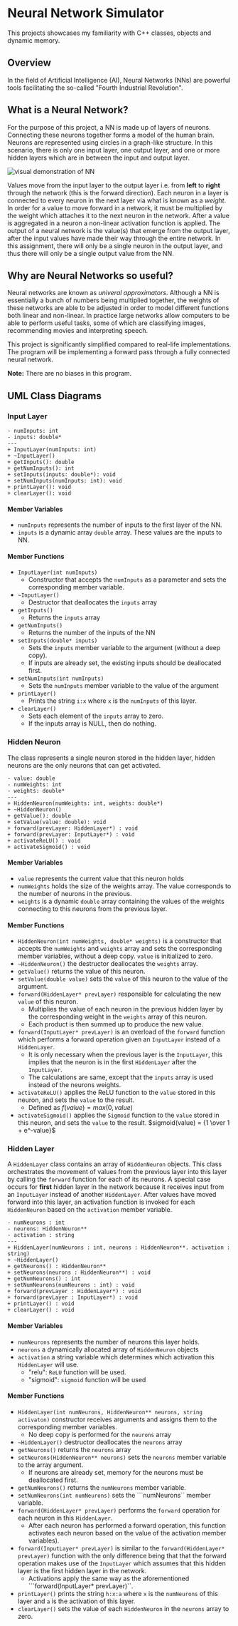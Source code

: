 # Neural Network Simulator

This projects showcases my familiarity with C++ classes, objects and dynamic memory.

## Overview

In the field of Artificial Intelligence (AI), Neural Networks (NNs) are powerful tools facilitating the so-called "Fourth Industrial Revolution".

## What is a Neural Network?

For the purpose of this project, a NN is made up of layers of neurons. Connecting these neurons together forms a model of the human brain. Neurons are represented using circles in a graph-like structure. In this scenario, there is only one input layer, one output layer, and one or more hidden layers which are in between the input and output layer.

![visual demonstration of NN](https://www.tibco.com/sites/tibco/files/media_entity/2021-05/neutral-network-diagram.svg)

Values move from the input layer to the output layer i.e. from **left** to **right** through the network (this is the forward direction). Each neuron in a layer is connected to every neuron in the next layer via what is known as a *weight*. In order for a value to move forward in a network, it must be multiplied by the weight which attaches it to the next neuron in the network. After a value is aggregated in a neuron a non-linear activation function is applied. The output of a neural network is the value(s) that emerge from the output layer, after the input values have made their way through the entire network. In this assignment, there will only be a single neuron in the output layer, and thus there will only be a single output value from the NN.

## Why are Neural Networks so useful?

Neural networks are known as *univeral approximators*. Although a NN is essentially a bunch of numbers being multiplied together, the weights of these networks are able to be adjusted in order to model different functions both linear and non-linear. In practice large networks allow computers to be able to perform useful tasks, some of which are classifying images, recommending movies and interpreting speech.

This project is significantly simplified compared to real-life implementations. The program will be implementing a forward pass through a fully connected neural network.

**Note:** There are no biases in this program.

## UML Class Diagrams

### Input Layer

```
- numInputs: int
- inputs: double*
---
+ InputLayer(numInputs: int)
+ ~InputLayer()
+ getInputs(): double
+ getNumInputs(): int
+ setInputs(inputs: double*): void
+ setNumInputs(numInputs: int): void
+ printLayer(): void
+ clearLayer(): void
```

#### Member Variables

- ```numInputs``` represents the number of inputs to the first layer of the NN.
- ```inputs``` is a dynamic array ```double``` array. These values are the inputs to NN. 

#### Member Functions

- ```InputLayer(int numInputs)```
    - Constructor that accepts the ```numInputs``` as a parameter and sets the corresponding member variable.
- ```~InputLayer()```
    - Destructor that deallocates the ```inputs``` array
- ```getInputs()```
    - Returns the ```inputs``` array
- ```getNumInputs()```
    - Returns the number of the inputs of the NN
- ```setInputs(double* inputs)```
    - Sets the ```inputs``` member variable to the argument (without a deep copy).
    - If inputs are already set, the existing inputs should be deallocated first.
- ```setNumInputs(int numInputs)```
    - Sets the ```numInputs``` member variable to the value of the argument
- ```printLayer()```
    - Prints the string ```i:x``` where ```x``` is the ```numInputs``` of this layer.
- ```clearLayer()```
    - Sets each element of the ```inputs``` array to zero.
    - If the inputs array is NULL, then do nothing.

### Hidden Neuron

The class represents a single neuron stored in the hidden layer, hidden neurons are the only neurons that can get activated. 

```
- value: double
- numWeights: int
- weights: double*
---
+ HiddenNeuron(numWeights: int, weights: double*)
+ ~HiddenNeuron()
+ getValue(): double
+ setValue(value: double): void
+ forward(prevLayer: HiddenLayer*) : void
+ forward(prevLayer: InputLayer*) : void
+ activateReLU() : void
+ activateSigmoid() : void
```

#### Member Variables

- ```value``` represents the current value that this neuron holds
- ```numWeights``` holds the size of the weights array. The value corresponds to the number of neurons in the previous.
- ```weights``` is a dynamic ```double``` array containing the values of the weights connecting to this neurons from the previous layer.

#### Member Functions

- ```HiddenNeuron(int numWeights, double* weights)``` is a constructor that accepts the  ```numWeights``` and ```weights``` array and sets the corresponding member variables, without a deep copy. ```value``` is initialized to zero.
- ```~HiddenNeuron()``` the destructor deallocates the ```weights``` array.
- ```getValue()``` returns the value of this neuron.
- ```setValue(double value)``` sets the ```value``` of this neuron to the value of the argument.
- ```forward(HiddenLayer* prevLayer)``` responsible for calculating the new ```value``` of this neuron. 
    - Multiplies the value of each neuron in the previous hidden layer by the corresponding weight in the ```weights``` array of this neuron. 
    - Each product is then summed up to produce the new value.
- ```forward(InputLayer* prevLayer)``` is an overload of the ```forward``` function which performs a forward operation given an ```InputLayer``` instead of a ```HiddenLayer```.
    - It is only necessary when the previous layer is the ```InputLayer```, this implies that the neuron is in the first ```HiddenLayer``` after the ```InputLayer```.
    - The calculations are same, except that the ```inputs``` array is used instead of the neurons weights.
- ```activateReLU()``` applies the ReLU function to the ```value``` stored in this neuron, and sets the ```value``` to the result.
    - Defined as $f(value) = max(0, value)$
- ```activateSigmoid()``` applies the ```Sigmoid``` function to the ```value``` stored in this neuron, and sets the ```value``` to the result.
  $sigmoid(value) = {1 \over 1 + e^-value}$


### Hidden Layer

A ```HiddenLayer``` class contains an array of ```HiddenNeuron``` objects. This class orchestrates the movement of values from the previous layer into this layer by calling the ```forward``` function for each of its neurons. A special case occurs for **first** hidden layer in the network because it receives input from an ```InputLayer``` instead of another ```HiddenLayer```. After values have moved forward into this layer, an activation function is invoked for each ```HiddenNeuron``` based on the ```activation``` member variable.

```
- numNeurons : int
- neurons: HiddenNeuron**
- activation : string
---
+ HiddenLayer(numNeurons : int, neurons : HiddenNeuron**. activation : string)
+ ~HiddenLayer()
+ getNeurons() : HiddenNeuron**
+ setNeurons(neurons : HiddenNeuron**) : void
+ getNumNeurons() : int
+ setNumNeurons(numNeurons : int) : void
+ forward(prevLayer : HiddenLayer*) : void
+ forward(prevLayer : InputLayer*) : void
+ printLayer() : void
+ clearLayer() : void
```

#### Member Variables

- ```numNeurons``` represents the number of neurons this layer holds.
- ```neurons``` a dynamically allocated array of ```HiddenNeuron``` objects
- ```activation``` a string variable which determines which activation this ```HiddenLayer``` will use.
    - "relu": ```ReLU``` function will be used.
    - "sigmoid": ```sigmoid``` function will be used

#### Member Functions

- ```HiddenLayer(int numNeurons, HiddenNeuron** neurons, string activaton)``` constructor receives arguments and assigns them to the corresponding member variables.
    - No deep copy is performed for the ```neurons``` array
- ```~HiddenLayer()``` destructor deallocates the ```neurons``` array
- ```getNeurons()``` returns the ```neurons``` array
- ```setNeurons(HiddenNeuron** neurons)``` sets the ```neurons``` member variable to the array argument.
    - If neurons are already set, memory for the neurons must be deallocated first.
- ```getNumNeurons()``` returns the ```numNeurons``` member variable.
- ```setNumNeurons(int numNeurons)``` sets the ```numNeurons`` member variable.
- ```forward(HiddenLayer* prevLayer)``` performs the ```forward``` operation for each neuron in this ```HiddenLayer```.
    - After each neuron has performed a forward operation, this function activates each neuron based on the value of the activation member variables).
- ```forward(InputLayer* prevLayer)``` is similar to the ```forward(HiddenLayer* prevLayer)``` function with the only difference being that that the forward operation makes use of the ```InputLayer``` which assumes that this hidden layer is the first hidden layer in the network.
    - Activations apply the same way as the aforementioned ```forward(InputLayer* prevLayer)``.
- ```printLayer()``` prints the string ```h:x:a``` where ```x``` is the ```numNeurons``` of this layer and ```a``` is the activation of this layer.
- ```clearLayer()``` sets the value of each ```HiddenNeuron``` in the ```neurons``` array to zero.
